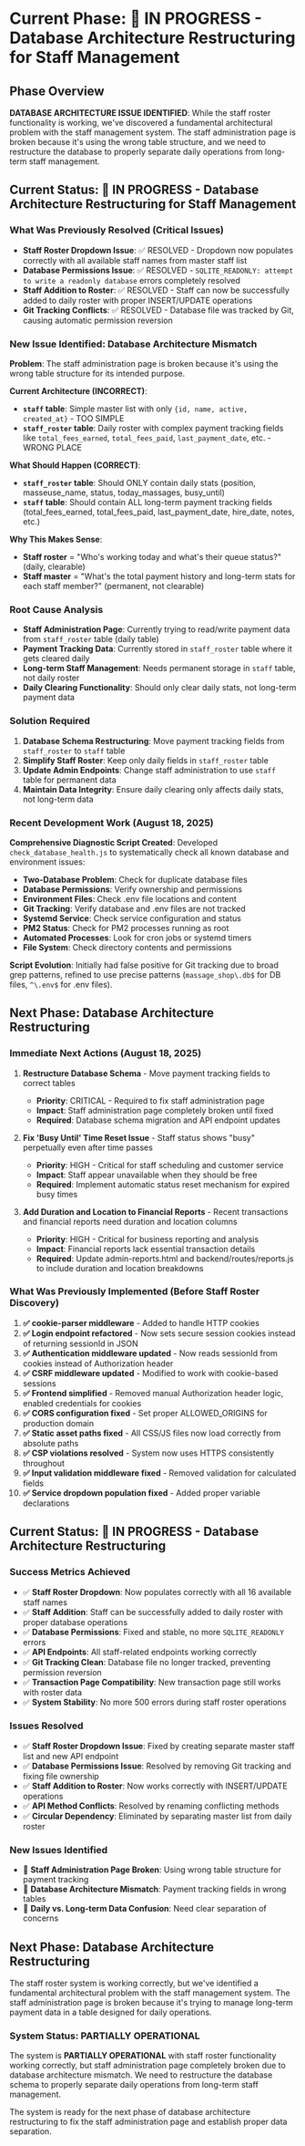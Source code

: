 # Current Phase: 🔴 IN PROGRESS - Database Architecture Restructuring for Staff Management

## Phase Overview
**DATABASE ARCHITECTURE ISSUE IDENTIFIED**: While the staff roster functionality is working, we've discovered a fundamental architectural problem with the staff management system. The staff administration page is broken because it's using the wrong table structure, and we need to restructure the database to properly separate daily operations from long-term staff management.

## Current Status: 🔴 IN PROGRESS - Database Architecture Restructuring for Staff Management

### What Was Previously Resolved (Critical Issues)
- **Staff Roster Dropdown Issue**: ✅ RESOLVED - Dropdown now populates correctly with all available staff names from master staff list
- **Database Permissions Issue**: ✅ RESOLVED - `SQLITE_READONLY: attempt to write a readonly database` errors completely resolved
- **Staff Addition to Roster**: ✅ RESOLVED - Staff can now be successfully added to daily roster with proper INSERT/UPDATE operations
- **Git Tracking Conflicts**: ✅ RESOLVED - Database file was tracked by Git, causing automatic permission reversion

### New Issue Identified: Database Architecture Mismatch
**Problem**: The staff administration page is broken because it's using the wrong table structure for its intended purpose.

**Current Architecture (INCORRECT)**:
- **`staff` table**: Simple master list with only `{id, name, active, created_at}` - TOO SIMPLE
- **`staff_roster` table**: Daily roster with complex payment tracking fields like `total_fees_earned`, `total_fees_paid`, `last_payment_date`, etc. - WRONG PLACE

**What Should Happen (CORRECT)**:
- **`staff_roster` table**: Should ONLY contain daily stats (position, masseuse_name, status, today_massages, busy_until)
- **`staff` table**: Should contain ALL long-term payment tracking fields (total_fees_earned, total_fees_paid, last_payment_date, hire_date, notes, etc.)

**Why This Makes Sense**:
- **Staff roster** = "Who's working today and what's their queue status?" (daily, clearable)
- **Staff master** = "What's the total payment history and long-term stats for each staff member?" (permanent, not clearable)

### Root Cause Analysis
- **Staff Administration Page**: Currently trying to read/write payment data from `staff_roster` table (daily table)
- **Payment Tracking Data**: Currently stored in `staff_roster` table where it gets cleared daily
- **Long-term Staff Management**: Needs permanent storage in `staff` table, not daily roster
- **Daily Clearing Functionality**: Should only clear daily stats, not long-term payment data

### Solution Required
1. **Database Schema Restructuring**: Move payment tracking fields from `staff_roster` to `staff` table
2. **Simplify Staff Roster**: Keep only daily fields in `staff_roster` table
3. **Update Admin Endpoints**: Change staff administration to use `staff` table for permanent data
4. **Maintain Data Integrity**: Ensure daily clearing only affects daily stats, not long-term data

### Recent Development Work (August 18, 2025)
**Comprehensive Diagnostic Script Created**: Developed `check_database_health.js` to systematically check all known database and environment issues:
- **Two-Database Problem**: Check for duplicate database files
- **Database Permissions**: Verify ownership and permissions
- **Environment Files**: Check .env file locations and content
- **Git Tracking**: Verify database and .env files are not tracked
- **Systemd Service**: Check service configuration and status
- **PM2 Status**: Check for PM2 processes running as root
- **Automated Processes**: Look for cron jobs or systemd timers
- **File System**: Check directory contents and permissions

**Script Evolution**: Initially had false positive for Git tracking due to broad grep patterns, refined to use precise patterns (`massage_shop\.db$` for DB files, `^\.env$` for .env files).

## Next Phase: Database Architecture Restructuring

### Immediate Next Actions (August 18, 2025)
1. **Restructure Database Schema** - Move payment tracking fields to correct tables
   - **Priority**: CRITICAL - Required to fix staff administration page
   - **Impact**: Staff administration page completely broken until fixed
   - **Required**: Database schema migration and API endpoint updates

2. **Fix 'Busy Until' Time Reset Issue** - Staff status shows "busy" perpetually even after time passes
   - **Priority**: HIGH - Critical for staff scheduling and customer service
   - **Impact**: Staff appear unavailable when they should be free
   - **Required**: Implement automatic status reset mechanism for expired busy times

3. **Add Duration and Location to Financial Reports** - Recent transactions and financial reports need duration and location columns
   - **Priority**: HIGH - Critical for business reporting and analysis
   - **Impact**: Financial reports lack essential transaction details
   - **Required**: Update admin-reports.html and backend/routes/reports.js to include duration and location breakdowns

### What Was Previously Implemented (Before Staff Roster Discovery)
1. **✅ cookie-parser middleware** - Added to handle HTTP cookies
2. **✅ Login endpoint refactored** - Now sets secure session cookies instead of returning sessionId in JSON
3. **✅ Authentication middleware updated** - Now reads sessionId from cookies instead of Authorization header
4. **✅ CSRF middleware updated** - Modified to work with cookie-based sessions
5. **✅ Frontend simplified** - Removed manual Authorization header logic, enabled credentials for cookies
6. **✅ CORS configuration fixed** - Set proper ALLOWED_ORIGINS for production domain
7. **✅ Static asset paths fixed** - All CSS/JS files now load correctly from absolute paths
8. **✅ CSP violations resolved** - System now uses HTTPS consistently throughout
9. **✅ Input validation middleware fixed** - Removed validation for calculated fields
10. **✅ Service dropdown population fixed** - Added proper variable declarations

## Current Status: 🔴 IN PROGRESS - Database Architecture Restructuring

### Success Metrics Achieved
- ✅ **Staff Roster Dropdown**: Now populates correctly with all 16 available staff names
- ✅ **Staff Addition**: Staff can be successfully added to daily roster with proper database operations
- ✅ **Database Permissions**: Fixed and stable, no more `SQLITE_READONLY` errors
- ✅ **API Endpoints**: All staff-related endpoints working correctly
- ✅ **Git Tracking Clean**: Database file no longer tracked, preventing permission reversion
- ✅ **Transaction Page Compatibility**: New transaction page still works with roster data
- ✅ **System Stability**: No more 500 errors during staff roster operations

### Issues Resolved
- ✅ **Staff Roster Dropdown Issue**: Fixed by creating separate master staff list and new API endpoint
- ✅ **Database Permissions Issue**: Resolved by removing Git tracking and fixing file ownership
- ✅ **Staff Addition to Roster**: Now works correctly with INSERT/UPDATE operations
- ✅ **API Method Conflicts**: Resolved by renaming conflicting methods
- ✅ **Circular Dependency**: Eliminated by separating master list from daily roster

### New Issues Identified
- 🔴 **Staff Administration Page Broken**: Using wrong table structure for payment tracking
- 🔴 **Database Architecture Mismatch**: Payment tracking fields in wrong tables
- 🔴 **Daily vs. Long-term Data Confusion**: Need clear separation of concerns

## Next Phase: Database Architecture Restructuring

The staff roster system is working correctly, but we've identified a fundamental architectural problem with the staff management system. The staff administration page is broken because it's trying to manage long-term payment data in a table designed for daily operations.

### System Status: PARTIALLY OPERATIONAL
The system is **PARTIALLY OPERATIONAL** with staff roster functionality working correctly, but staff administration page completely broken due to database architecture mismatch. We need to restructure the database schema to properly separate daily operations from long-term staff management.

The system is ready for the next phase of database architecture restructuring to fix the staff administration page and establish proper data separation.
